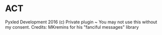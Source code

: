 # ACT
Pyxled Development 2016 (c)
Private plugin ~ You may not use this without my consent.
Credits: MKremins for his "fanciful messages" library 
